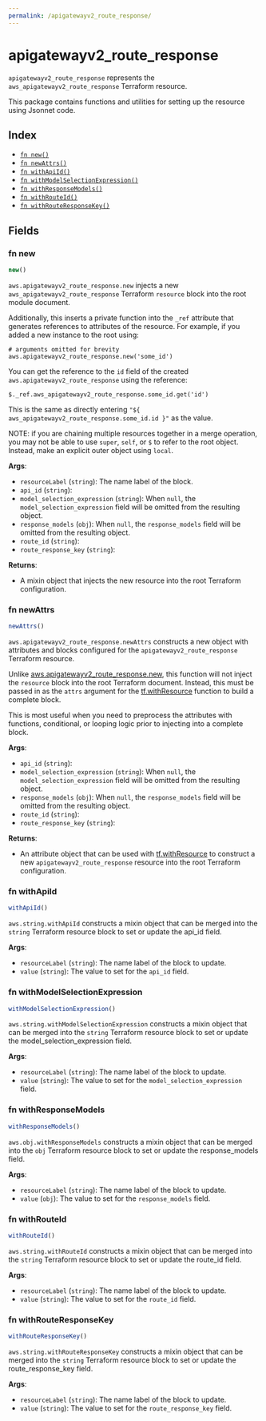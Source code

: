 ```yaml
---
permalink: /apigatewayv2_route_response/
---
```


# apigatewayv2_route_response

`apigatewayv2_route_response` represents the `aws_apigatewayv2_route_response` Terraform resource.



This package contains functions and utilities for setting up the resource using Jsonnet code.


## Index

* [`fn new()`](#fn-new)
* [`fn newAttrs()`](#fn-newattrs)
* [`fn withApiId()`](#fn-withapiid)
* [`fn withModelSelectionExpression()`](#fn-withmodelselectionexpression)
* [`fn withResponseModels()`](#fn-withresponsemodels)
* [`fn withRouteId()`](#fn-withrouteid)
* [`fn withRouteResponseKey()`](#fn-withrouteresponsekey)

## Fields

### fn new

```ts
new()
```


`aws.apigatewayv2_route_response.new` injects a new `aws_apigatewayv2_route_response` Terraform `resource`
block into the root module document.

Additionally, this inserts a private function into the `_ref` attribute that generates references to attributes of the
resource. For example, if you added a new instance to the root using:

    # arguments omitted for brevity
    aws.apigatewayv2_route_response.new('some_id')

You can get the reference to the `id` field of the created `aws.apigatewayv2_route_response` using the reference:

    $._ref.aws_apigatewayv2_route_response.some_id.get('id')

This is the same as directly entering `"${ aws_apigatewayv2_route_response.some_id.id }"` as the value.

NOTE: if you are chaining multiple resources together in a merge operation, you may not be able to use `super`, `self`,
or `$` to refer to the root object. Instead, make an explicit outer object using `local`.

**Args**:
  - `resourceLabel` (`string`): The name label of the block.
  - `api_id` (`string`): 
  - `model_selection_expression` (`string`):  When `null`, the `model_selection_expression` field will be omitted from the resulting object.
  - `response_models` (`obj`):  When `null`, the `response_models` field will be omitted from the resulting object.
  - `route_id` (`string`): 
  - `route_response_key` (`string`): 

**Returns**:
- A mixin object that injects the new resource into the root Terraform configuration.


### fn newAttrs

```ts
newAttrs()
```


`aws.apigatewayv2_route_response.newAttrs` constructs a new object with attributes and blocks configured for the `apigatewayv2_route_response`
Terraform resource.

Unlike [aws.apigatewayv2_route_response.new](#fn-new), this function will not inject the `resource`
block into the root Terraform document. Instead, this must be passed in as the `attrs` argument for the
[tf.withResource](https://github.com/tf-libsonnet/core/tree/main/docs#fn-withresource) function to build a complete block.

This is most useful when you need to preprocess the attributes with functions, conditional, or looping logic prior to
injecting into a complete block.

**Args**:
  - `api_id` (`string`): 
  - `model_selection_expression` (`string`):  When `null`, the `model_selection_expression` field will be omitted from the resulting object.
  - `response_models` (`obj`):  When `null`, the `response_models` field will be omitted from the resulting object.
  - `route_id` (`string`): 
  - `route_response_key` (`string`): 

**Returns**:
  - An attribute object that can be used with [tf.withResource](https://github.com/tf-libsonnet/core/tree/main/docs#fn-withresource) to construct a new `apigatewayv2_route_response` resource into the root Terraform configuration.


### fn withApiId

```ts
withApiId()
```

`aws.string.withApiId` constructs a mixin object that can be merged into the `string`
Terraform resource block to set or update the api_id field.



**Args**:
  - `resourceLabel` (`string`): The name label of the block to update.
  - `value` (`string`): The value to set for the `api_id` field.


### fn withModelSelectionExpression

```ts
withModelSelectionExpression()
```

`aws.string.withModelSelectionExpression` constructs a mixin object that can be merged into the `string`
Terraform resource block to set or update the model_selection_expression field.



**Args**:
  - `resourceLabel` (`string`): The name label of the block to update.
  - `value` (`string`): The value to set for the `model_selection_expression` field.


### fn withResponseModels

```ts
withResponseModels()
```

`aws.obj.withResponseModels` constructs a mixin object that can be merged into the `obj`
Terraform resource block to set or update the response_models field.



**Args**:
  - `resourceLabel` (`string`): The name label of the block to update.
  - `value` (`obj`): The value to set for the `response_models` field.


### fn withRouteId

```ts
withRouteId()
```

`aws.string.withRouteId` constructs a mixin object that can be merged into the `string`
Terraform resource block to set or update the route_id field.



**Args**:
  - `resourceLabel` (`string`): The name label of the block to update.
  - `value` (`string`): The value to set for the `route_id` field.


### fn withRouteResponseKey

```ts
withRouteResponseKey()
```

`aws.string.withRouteResponseKey` constructs a mixin object that can be merged into the `string`
Terraform resource block to set or update the route_response_key field.



**Args**:
  - `resourceLabel` (`string`): The name label of the block to update.
  - `value` (`string`): The value to set for the `route_response_key` field.
